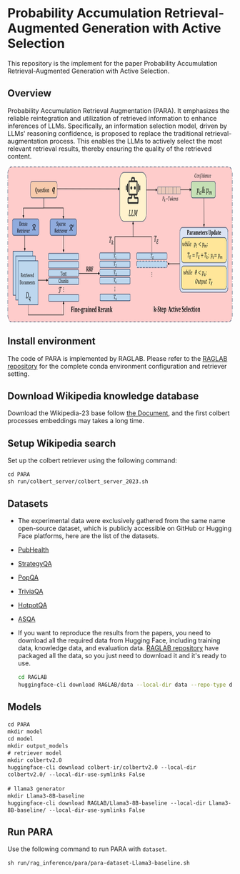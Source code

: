 # Probability Accumulation Retrieval-Augmented Generation with Active Selection

This repository is the implement for the paper Probability Accumulation Retrieval-Augmented Generation with Active Selection.

## Overview

Probability Accumulation Retrieval Augmentation (PARA). It emphasizes the reliable reintegration and utilization of retrieved information to enhance inferences of LLMs. Specifically, an information selection model, driven by LLMs' reasoning confidence, is proposed to replace the traditional retrieval-augmentation process. This enables the LLMs to actively select the most relevant retrieval results, thereby ensuring the quality of the retrieved content.

<p align="center">
  <img align="middle" src="fig/para.jpg" height="350" alt="PARA"/>
</p>

## Install environment
The code of PARA is implemented by RAGLAB. Please refer to the [RAGLAB repository](https://github.com/fate-ubw/RAGLab) for the complete conda environment configuration and retriever setting.


## Download Wikipedia knowledge database
Download the Wikipedia-23 base follow [the Document](https://github.com/fate-ubw/RAGLAB/blob/main/docs/process_wiki.md), and the first colbert processes embeddings may takes a long time.

## Setup Wikipedia search
Set up the colbert retriever using the following command:
```shell
cd PARA
sh run/colbert_server/colbert_server_2023.sh
```

## Datasets
- The experimental data were exclusively gathered from the same name open-source dataset, which is publicly accessible on GitHub or Hugging Face platforms, here are the list of the datasets.


- [PubHealth](https://huggingface.co/datasets/ImperialCollegeLondon/health_fact)
- [StrategyQA](https://huggingface.co/datasets/wics/strategy-qa)
- [PopQA](https://huggingface.co/datasets/akariasai/PopQA)
- [TriviaQA](https://huggingface.co/datasets/mandarjoshi/trivia_qa)
- [HotpotQA](https://huggingface.co/datasets/hotpotqa/hotpot_qa)
- [ASQA](https://huggingface.co/datasets/din0s/asqa)
- If you want to reproduce the results from the papers, you need to download all the required data from Hugging Face, including training data, knowledge data, and evaluation data. [RAGLAB repository](https://github.com/fate-ubw/RAGLab) have packaged all the data, so you just need to download it and it's ready to use.
  ~~~bash
  cd RAGLAB
  huggingface-cli download RAGLAB/data --local-dir data --repo-type dataset
  ~~~


## Models
```shell
cd PARA
mkdir model
cd model
mkdir output_models
# retriever model
mkdir colbertv2.0
huggingface-cli download colbert-ir/colbertv2.0 --local-dir colbertv2.0/ --local-dir-use-symlinks False

# llama3 generator
mkdir Llama3-8B-baseline
huggingface-cli download RAGLAB/Llama3-8B-baseline --local-dir Llama3-8B-baseline/ --local-dir-use-symlinks False
```

## Run PARA
Use the following command to run PARA with `dataset`. 
```shell
sh run/rag_inference/para/para-dataset-Llama3-baseline.sh 
```
